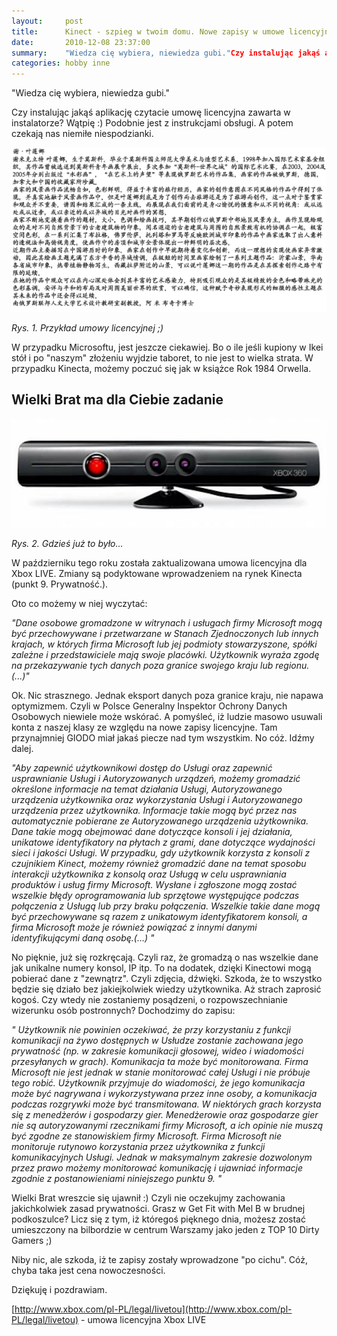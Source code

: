 ```yaml
---
layout:     post
title:      Kinect - szpieg w twoim domu. Nowe zapisy w umowe licencyjnej. 
date:       2010-12-08 23:37:00
summary:    "Wiedza cię wybiera, niewiedza gubi."Czy instalując jakąś aplikację czytacie umowę licencyjna zawarta w instalatorze?Wątpię  — ) Podobnie jest z instrukcjami obsługi. A potem czekają nas niemiłe niespodzianki. Rys. 1. Przykład umowy licencyjnej ;)W przypadku Microsoftu, jest jeszcze ciekawiej. Bo o ile jeśli kupiony w Ikei stół i po "naszym" złożeniu wyjdzie taboret, to nie jest to wielka strata. W ...
categories: hobby inne
---
```




"Wiedza cię wybiera, niewiedza gubi."

Czy instalując jakąś aplikację czytacie umowę licencyjna zawarta w instalatorze?
Wątpię :) Podobnie jest z instrukcjami obsługi. A potem czekają nas niemiłe niespodzianki. 



![desk](https://raw.githubusercontent.com/djfoxer/djfoxer.github.io/master/_img/2010-12-8-_189_/g_-_608x405_-_-_21943x20101208233614_1.gif)

 *Rys. 1. Przykład umowy licencyjnej ;)* 

W przypadku Microsoftu, jest jeszcze ciekawiej. Bo o ile jeśli kupiony w Ikei stół i po "naszym" złożeniu wyjdzie taboret, to nie jest to wielka strata. W przypadku Kinecta, możemy poczuć się jak w książce Rok 1984 Orwella.



## Wielki Brat ma dla Ciebie zadanie




![desk](https://raw.githubusercontent.com/djfoxer/djfoxer.github.io/master/_img/2010-12-8-_189_/g_-_608x405_-_-_21943x20101208233614_2.jpg)

 *Rys. 2. Gdzieś już to było...* 


W październiku tego roku została zaktualizowana umowa licencyjna dla Xbox LIVE. Zmiany są podyktowane wprowadzeniem na rynek Kinecta (punkt 9. Prywatność.).

Oto co możemy w niej wyczytać:



 *"Dane osobowe gromadzone w witrynach i usługach firmy Microsoft mogą być przechowywane i przetwarzane w Stanach Zjednoczonych lub innych krajach, w których firma Microsoft lub jej podmioty stowarzyszone, spółki zależne i przedstawiciele mają swoje placówki. Użytkownik wyraża zgodę na przekazywanie tych danych poza granice swojego kraju lub regionu.(...)"* 

Ok. Nic strasznego. Jednak eksport danych poza granice kraju, nie napawa optymizmem. Czyli w Polsce Generalny Inspektor Ochrony Danych Osobowych niewiele może wskórać. A pomyśleć, iż ludzie masowo usuwali konta z naszej klasy ze względu na nowe zapisy licencyjne. Tam przynajmniej GIODO miał jakaś piecze nad tym wszystkim. No cóż. Idźmy dalej. 



 *"Aby zapewnić użytkownikowi dostęp do Usługi oraz zapewnić usprawnianie Usługi i Autoryzowanych urządzeń, możemy gromadzić określone informacje na temat działania Usługi, Autoryzowanego urządzenia użytkownika oraz wykorzystania Usługi i Autoryzowanego urządzenia przez użytkownika. Informacje takie mogą być przez nas automatycznie pobierane ze Autoryzowanego urządzenia użytkownika. Dane takie mogą obejmować dane dotyczące konsoli i jej działania, unikatowe identyfikatory na płytach z grami, dane dotyczące wydajności sieci i jakości Usługi. W przypadku, gdy użytkownik korzysta z konsoli z czujnikiem Kinect, możemy również gromadzić dane na temat sposobu interakcji użytkownika z konsolą oraz Usługą w celu usprawniania produktów i usług firmy Microsoft. Wysłane i zgłoszone mogą zostać wszelkie błędy oprogramowania lub sprzętowe występujące podczas połączenia z Usługą lub przy braku połączenia. Wszelkie takie dane mogą być przechowywane są razem z unikatowym identyfikatorem konsoli, a firma Microsoft może je również powiązać z innymi danymi identyfikującymi daną osobę.(...) "* 

No pięknie, już się rozkręcają. Czyli raz, że gromadzą o nas wszelkie dane jak unikalne numery konsol, IP itp. To na dodatek, dzięki Kinectowi mogą pobierać dane z "zewnątrz". Czyli zdjęcia, dźwięki. Szkoda, że to wszystko będzie się działo bez jakiejkolwiek wiedzy użytkownika. Aż strach zaprosić kogoś. Czy wtedy nie zostaniemy posądzeni, o rozpowszechnianie wizerunku osób postronnych?
Dochodzimy do zapisu:



 *" Użytkownik nie powinien oczekiwać, że przy korzystaniu z funkcji komunikacji na żywo dostępnych w Usłudze zostanie zachowana jego prywatność (np. w zakresie komunikacji głosowej, wideo i wiadomości przesyłanych w grach). Komunikacja ta może być monitorowana. Firma Microsoft nie jest jednak w stanie monitorować całej Usługi i nie próbuje tego robić. Użytkownik przyjmuje do wiadomości, że jego komunikacja może być nagrywana i wykorzystywana przez inne osoby, a komunikacja podczas rozgrywki może być transmitowana. W niektórych grach korzysta się z menedżerów i gospodarzy gier. Menedżerowie oraz gospodarze gier nie są autoryzowanymi rzecznikami firmy Microsoft, a ich opinie nie muszą być zgodne ze stanowiskiem firmy Microsoft. Firma Microsoft nie monitoruje rutynowo korzystania przez użytkownika z funkcji komunikacyjnych Usługi. Jednak w maksymalnym zakresie dozwolonym przez prawo możemy monitorować komunikację i ujawniać informacje zgodnie z postanowieniami niniejszego punktu 9. "* 

Wielki Brat wreszcie się ujawnił :) Czyli nie oczekujmy zachowania jakichkolwiek zasad prywatności. Grasz w Get Fit with Mel B w brudnej podkoszulce? Licz się z tym, iż któregoś pięknego dnia, możesz zostać umieszczony na bilbordzie w centrum Warszamy jako jeden z TOP 10 Dirty Gamers ;) 

Niby nic, ale szkoda, iż te zapisy zostały wprowadzone "po cichu". Cóż, chyba taka jest cena nowoczesności.

Dziękuję i pozdrawiam.  

[http://www.xbox.com/pl-PL/legal/livetou](http://www.xbox.com/pl-PL/legal/livetou) - umowa licencyjna Xbox LIVE
